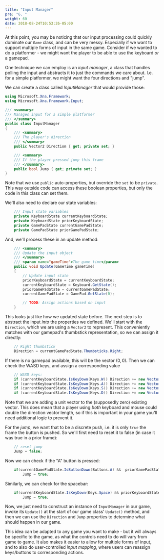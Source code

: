 ```yaml
---
title: "Input Manager"
pre: "6. "
weight: 60
date: 2018-08-24T10:53:26-05:00
---
```


At this point, you may be noticing that our input processing could quickly dominate our `Game` class, and can be very messy.  Especially if we want to support multiple forms of input in the same game.  Consider if we wanted to do a platformer - we might want the player to be able to use the keyboard _or_ a gamepad.  

One technique we can employ is an _input manager_, a class that handles polling the input and abstracts it to just the commands we care about.  I.e. for a simple platformer, we might want the four directions and "jump".

We can create a class called _InputManager_ that would provide those:

```csharp
using Microsoft.Xna.Framework;
using Microsoft.Xna.Framework.Input;

/// <summary>
/// Manages input for a simple platformer
/// </summary>
public class InputManager 
{
    /// <summary>
    /// The player's direction
    /// </summary>
    public Vector2 Direction { get; private set; }

    /// <summary>
    /// If the player pressed jump this frame 
    /// </summary>
    public bool Jump { get; private set; }
}
```

Note that we use `public` auto-properties, but override the `set` to be `private`.  This way outside code can access these boolean properties, but only the code in this class can set them.

We'll also need to declare our state variables:

```csharp
    /// Input state variables
    private KeyboardState currentKeyboardState;
    private KeyboardState priorKeyboardState;
    private GamePadState currentGamePadState;
    private GamePadState priorGamePadState;
```

And, we'll process these in an update method:

```csharp
    /// <summary>
    /// Update the input object
    /// </summary>
    /// <param name="gameTime">The game time</param>
    public void Update(GameTime gameTime)
    {
        // Update input state
        priorKeyboardState = currentKeyboardState;
        currentKeyboardState = Keyboard.GetState();
        priorGamePadState = currentGamePadState;
        currentGamePadState = GamePad.GetState(0);

        // TODO: Assign actions based on input
    }
```

This looks just like how we updated state before.  The next step is to abstract the input _into_ the properties we defined.  We'll start with the `Direction`, which we are using a `Vector2` to represent.  This conveniently matches with our gamepad's thumbstick representation, so we can assign it directly:

```csharp
    // Right thumbstick
    Direction = currentGamePadState.Thumbsticks.Right;
```

If there is no gamepad available, this will be the vector $(0,0)$.  Then we can check the WASD keys, and assign a corresponding value

```csharp
    // WASD keys:
    if (currentKeyboardState.IsKeyDown(Keys.W)) Direction += new Vector2(0,-1);
    if (currentKeyboardState.IsKeyDown(Keys.A)) Direction += new Vector2(-1, 0);
    if (currentKeyboardState.IsKeyDown(Keys.S)) Direction += new Vector2(0,1);
    if (currentKeyboardState.IsKeyDown(Keys.D)) Direction += new Vector2(1, 0);
```

Note that we are adding a unit vector to the (supposedly zero) existing vector.  This does mean that a player using _both_ keyboard and mouse could double the direction vector length, so if this is important in your game you'll need additional logic to prevent it.

For the _jump_, we want that to be a discrete push, i.e. it is only `true` the frame the button is pushed.  So we'll first need to reset it to false (in case it was true in a prior frame):

```csharp 
    // reset jump
    Jump = false;
```

Now we can check if the "A" button is pressed:

```csharp
    if(currentGamePadState.IsButtonDown(Buttons.A) &&  priorGamePadState.IsButtonUp(Buttons.A))
        Jump = true;
```

Similarly, we can check for the spacebar:

```csharp
    if(currentKeyboardState.IsKeyDown(Keys.Space) && priorKeyboardState.IsKeyUp(Keys.Space))
        Jump = true;
```

Now, we just need to construct an instance of `InputManager` in our game, invoke its `Update()` at the start of our game class' `Update()` method, and then we can use the `Direction` and `Jump` properties to determine what should happen in our game.

This idea can be adapted to any game you want to make - but it will always be specific to the game, as what the controls need to do will vary from game to game.  It also makes it easier to allow for multiple forms of input, and to also do user-controlled _input mapping_, where users can reassign keys/buttons to corresponding actions.